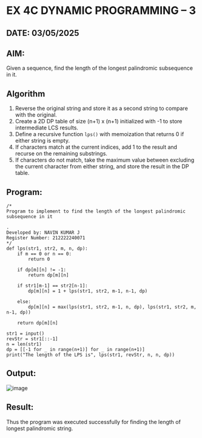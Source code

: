# EX 4C DYNAMIC PROGRAMMING – 3
## DATE: 03/05/2025
## AIM:
Given a sequence, find the length of the longest palindromic subsequence in it.

## Algorithm

1. Reverse the original string and store it as a second string to compare with the original.
2. Create a 2D DP table of size (n+1) x (n+1) initialized with -1 to store intermediate LCS results.
3. Define a recursive function `lps()` with memoization that returns 0 if either string is empty.
4. If characters match at the current indices, add 1 to the result and recurse on the remaining substrings.
5. If characters do not match, take the maximum value between excluding the current character from either string, and store the result in the DP table.

## Program:
```
/*
Program to implement to find the length of the longest palindromic subsequence in it

.
Developed by: NAVIN KUMAR J
Register Number: 212222240071
*/
def lps(str1, str2, m, n, dp):
    if m == 0 or n == 0:
        return 0
    
    if dp[m][n] != -1:
        return dp[m][n]
        
    if str1[m-1] == str2[n-1]:
        dp[m][n] = 1 + lps(str1, str2, m-1, n-1, dp)
        
    else:
        dp[m][n] = max(lps(str1, str2, m-1, n, dp), lps(str1, str2, m, n-1, dp))
        
    return dp[m][n]
    
str1 = input()
revStr = str1[::-1]
n = len(str1)
dp = [[-1 for _ in range(n+1)] for _ in range(n+1)]
print("The length of the LPS is", lps(str1, revStr, n, n, dp))
```

## Output:
![image](https://github.com/user-attachments/assets/b457c367-605b-406e-9d13-ca42bed50c18)

## Result:
Thus the program was executed successfully for finding the length of longest palindromic string.
